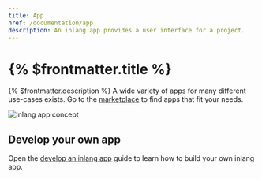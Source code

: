 ```yaml
---
title: App
href: /documentation/app
description: An inlang app provides a user interface for a project.
---
```


# {% $frontmatter.title %}

{% $frontmatter.description %} A wide variety of apps for many different use-cases exists. Go to the [marketplace](/marketplace) to find apps that fit your needs.

![inlang app concept](https://cdn.jsdelivr.net/gh/inlang/monorepo/inlang/documentation/assets/app.jpg)

## Develop your own app

Open the [develop an inlang app](/documentation/develop-inlang-app) guide to learn how to build your own inlang app.
